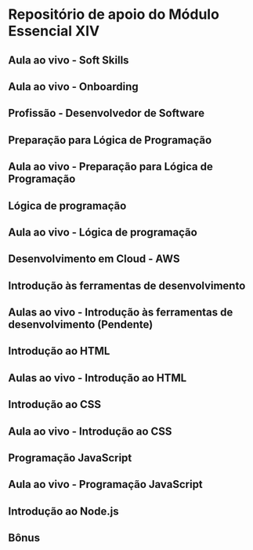 # Repositório de apoio do Módulo Essencial XIV

## Aula ao vivo - Soft Skills

## Aula ao vivo - Onboarding

## Profissão - Desenvolvedor de Software
  
## Preparação para Lógica de Programação

## Aula ao vivo - Preparação para Lógica de Programação

## Lógica de programação

## Aula ao vivo - Lógica de programação

## Desenvolvimento em Cloud - AWS

## Introdução às ferramentas de desenvolvimento

## Aulas ao vivo - Introdução às ferramentas de desenvolvimento (**Pendente**)

## Introdução ao HTML

## Aulas ao vivo - Introdução ao HTML

## Introdução ao CSS

## Aula ao vivo - Introdução ao CSS

## Programação JavaScript

## Aula ao vivo - Programação JavaScript

## Introdução ao Node.js

## Bônus
